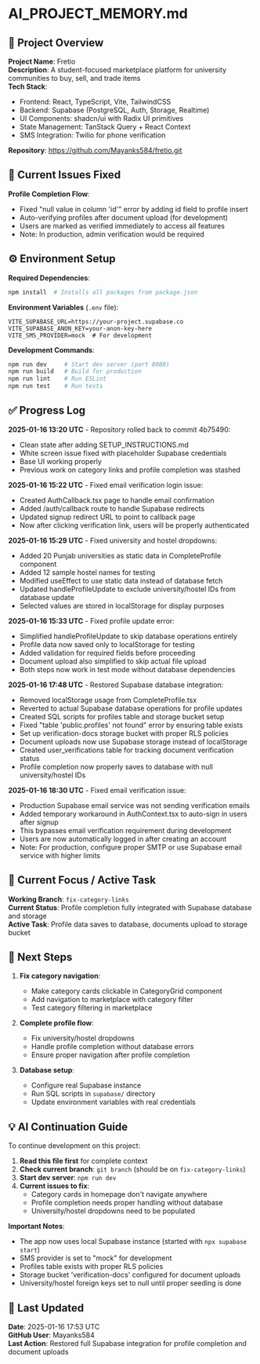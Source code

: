 # AI_PROJECT_MEMORY.md

## 🧩 Project Overview
**Project Name**: Fretio  
**Description**: A student-focused marketplace platform for university communities to buy, sell, and trade items  
**Tech Stack**: 
- Frontend: React, TypeScript, Vite, TailwindCSS
- Backend: Supabase (PostgreSQL, Auth, Storage, Realtime)
- UI Components: shadcn/ui with Radix UI primitives
- State Management: TanStack Query + React Context
- SMS Integration: Twilio for phone verification

**Repository**: https://github.com/Mayanks584/fretio.git

## 🔧 Current Issues Fixed
**Profile Completion Flow**:
- Fixed "null value in column 'id'" error by adding id field to profile insert
- Auto-verifying profiles after document upload (for development)
- Users are marked as verified immediately to access all features
- Note: In production, admin verification would be required

## ⚙️ Environment Setup
**Required Dependencies**:
```bash
npm install  # Installs all packages from package.json
```

**Environment Variables** (`.env` file):
```
VITE_SUPABASE_URL=https://your-project.supabase.co
VITE_SUPABASE_ANON_KEY=your-anon-key-here
VITE_SMS_PROVIDER=mock  # For development
```

**Development Commands**:
```bash
npm run dev     # Start dev server (port 8080)
npm run build   # Build for production
npm run lint    # Run ESLint
npm run test    # Run tests
```

## ✅ Progress Log
**2025-01-16 13:20 UTC** - Repository rolled back to commit 4b75490:
- Clean state after adding SETUP_INSTRUCTIONS.md
- White screen issue fixed with placeholder Supabase credentials
- Base UI working properly
- Previous work on category links and profile completion was stashed

**2025-01-16 15:22 UTC** - Fixed email verification login issue:
- Created AuthCallback.tsx page to handle email confirmation
- Added /auth/callback route to handle Supabase redirects
- Updated signup redirect URL to point to callback page
- Now after clicking verification link, users will be properly authenticated

**2025-01-16 15:29 UTC** - Fixed university and hostel dropdowns:
- Added 20 Punjab universities as static data in CompleteProfile component
- Added 12 sample hostel names for testing
- Modified useEffect to use static data instead of database fetch
- Updated handleProfileUpdate to exclude university/hostel IDs from database update
- Selected values are stored in localStorage for display purposes

**2025-01-16 15:33 UTC** - Fixed profile update error:
- Simplified handleProfileUpdate to skip database operations entirely
- Profile data now saved only to localStorage for testing
- Added validation for required fields before proceeding
- Document upload also simplified to skip actual file upload
- Both steps now work in test mode without database dependencies

**2025-01-16 17:48 UTC** - Restored Supabase database integration:
- Removed localStorage usage from CompleteProfile.tsx
- Reverted to actual Supabase database operations for profile updates
- Created SQL scripts for profiles table and storage bucket setup
- Fixed "table 'public.profiles' not found" error by ensuring table exists
- Set up verification-docs storage bucket with proper RLS policies
- Document uploads now use Supabase storage instead of localStorage
- Created user_verifications table for tracking document verification status
- Profile completion now properly saves to database with null university/hostel IDs

**2025-01-16 18:30 UTC** - Fixed email verification issue:
- Production Supabase email service was not sending verification emails
- Added temporary workaround in AuthContext.tsx to auto-sign in users after signup
- This bypasses email verification requirement during development
- Users are now automatically logged in after creating an account
- Note: For production, configure proper SMTP or use Supabase email service with higher limits

## 🔧 Current Focus / Active Task
**Working Branch**: `fix-category-links`  
**Current Status**: Profile completion fully integrated with Supabase database and storage  
**Active Task**: Profile data saves to database, documents upload to storage bucket

## 🚀 Next Steps
1. **Fix category navigation**:
   - Make category cards clickable in CategoryGrid component
   - Add navigation to marketplace with category filter
   - Test category filtering in marketplace

2. **Complete profile flow**:
   - Fix university/hostel dropdowns
   - Handle profile completion without database errors
   - Ensure proper navigation after profile completion

3. **Database setup**:
   - Configure real Supabase instance
   - Run SQL scripts in `supabase/` directory
   - Update environment variables with real credentials

## 💡 AI Continuation Guide
To continue development on this project:

1. **Read this file first** for complete context
2. **Check current branch**: `git branch` (should be on `fix-category-links`)
3. **Start dev server**: `npm run dev`
4. **Current issues to fix**:
   - Category cards in homepage don't navigate anywhere
   - Profile completion needs proper handling without database
   - University/hostel dropdowns need to be populated

**Important Notes**:
- The app now uses local Supabase instance (started with `npx supabase start`)
- SMS provider is set to "mock" for development
- Profiles table exists with proper RLS policies
- Storage bucket 'verification-docs' configured for document uploads
- University/hostel foreign keys set to null until proper seeding is done

## 🗾 Last Updated
**Date**: 2025-01-16 17:53 UTC  
**GitHub User**: Mayanks584  
**Last Action**: Restored full Supabase integration for profile completion and document uploads
